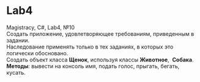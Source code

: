 # Lab4
Magistracy, C#, Lab4, №10  
Создать приложение, удовлетворяющее требованиям, приведенным в задании.   
Наследование применять только в тех заданиях, в которых это логически обосновано.  
Создать объект класса **Щенок**, используя классы **Животное**,  **Собака**.   
**Методы**: вывести на консоль имя, подать голос, прыгать, бегать, кусать. 
